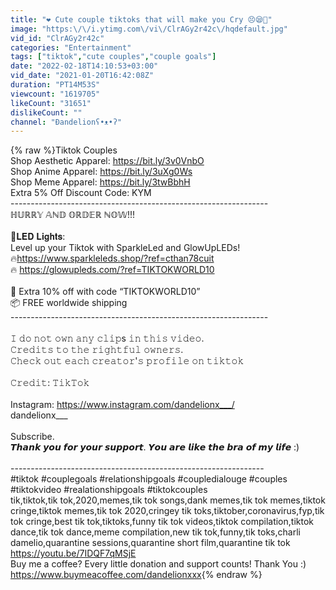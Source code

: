 ```yaml
---
title: "❤️ Cute couple tiktoks that will make you Cry 😣😪💅"
image: "https:\/\/i.ytimg.com\/vi\/ClrAGy2r42c\/hqdefault.jpg"
vid_id: "ClrAGy2r42c"
categories: "Entertainment"
tags: ["tiktok","cute couples","couple goals"]
date: "2022-02-18T14:10:53+03:00"
vid_date: "2021-01-20T16:42:08Z"
duration: "PT14M53S"
viewcount: "1619705"
likeCount: "31651"
dislikeCount: ""
channel: "Ðandelionʕ•ᴥ•ʔ"
---
```

{% raw %}Tiktok Couples<br />Shop Aesthetic Apparel: <a rel="nofollow" target="blank" href="https://bit.ly/3v0VnbO">https://bit.ly/3v0VnbO</a><br />Shop Anime Apparel: <a rel="nofollow" target="blank" href="https://bit.ly/3uXg0Ws">https://bit.ly/3uXg0Ws</a><br />Shop Meme Apparel: <a rel="nofollow" target="blank" href="https://bit.ly/3twBbhH">https://bit.ly/3twBbhH</a><br />Extra 5% Off Discount Code: KYM<br />----------------------------------------------------------------<br />ℍ𝕌ℝℝ𝕐 𝔸ℕ𝔻 𝕆ℝ𝔻𝔼ℝ ℕ𝕆𝕎!!!<br /><br />🌻𝐋𝐄𝐃 𝐋𝐢𝐠𝐡𝐭𝐬: <br />Level up your Tiktok with SparkleLed and GlowUpLEDs!<br />🔥<a rel="nofollow" target="blank" href="https://www.sparkleleds.shop/?ref=cthan78cuit">https://www.sparkleleds.shop/?ref=cthan78cuit</a><br />🔥 <a rel="nofollow" target="blank" href="https://glowupleds.com/?ref=TIKTOKWORLD10">https://glowupleds.com/?ref=TIKTOKWORLD10</a><br /><br />🎫 Extra 10% off with code “TIKTOKWORLD10”<br />📦 FREE worldwide shipping <br />----------------------------------------------------------------<br /><br />𝙸 𝚍𝚘 𝚗𝚘𝚝 𝚘𝚠𝚗 𝚊𝚗𝚢 𝚌𝚕𝚒𝚙s 𝚒𝚗 𝚝𝚑𝚒𝚜 𝚟𝚒𝚍𝚎𝚘. <br />𝙲𝚛𝚎𝚍𝚒𝚝𝚜 𝚝𝚘 𝚝𝚑𝚎 𝚛𝚒𝚐𝚑𝚝𝚏𝚞𝚕 𝚘𝚠𝚗𝚎𝚛𝚜. <br />𝙲𝚑𝚎𝚌𝚔 𝚘𝚞𝚝 𝚎𝚊𝚌𝚑 𝚌𝚛𝚎𝚊𝚝𝚘𝚛'𝚜 𝚙𝚛𝚘𝚏𝚒𝚕𝚎 𝚘𝚗 𝚝𝚒𝚔𝚝𝚘𝚔 <br /><br />𝙲𝚛𝚎𝚍𝚒𝚝: 𝚃𝚒𝚔𝚃𝚘𝚔<br /><br />Instagram: <a rel="nofollow" target="blank" href="https://www.instagram.com/dandelionx___/">https://www.instagram.com/dandelionx___/</a><br />dandelionx___<br /><br />Subscribe.<br />𝙏𝙝𝙖𝙣𝙠 𝙮𝙤𝙪 𝙛𝙤𝙧 𝙮𝙤𝙪𝙧 𝙨𝙪𝙥𝙥𝙤𝙧𝙩. 𝙔𝙤𝙪 𝙖𝙧𝙚 𝙡𝙞𝙠𝙚 𝙩𝙝𝙚 𝙗𝙧𝙖 𝙤𝙛 𝙢𝙮 𝙡𝙞𝙛𝙚 :)<br /><br />---------------------------------------------------------------<br />#tiktok #couplegoals #relationshipgoals #coupledialouge #couples #tiktokvideo #realationshipgoals #tiktokcouples <br />tik,tiktok,tik tok,2020,memes,tik tok songs,dank memes,tik tok memes,tiktok cringe,tiktok memes,tik tok 2020,cringey tik toks,tiktober,coronavirus,fyp,tik tok cringe,best tik tok,tiktoks,funny tik tok videos,tiktok compilation,tiktok dance,tik tok dance,meme compilation,new tik tok,funny,tik toks,charli damelio,quarantine sessions,quarantine short film,quarantine tik tok<br /><a rel="nofollow" target="blank" href="https://youtu.be/7IDQF7qMSjE">https://youtu.be/7IDQF7qMSjE</a><br />Buy me a coffee? Every little donation and support counts! Thank You :) <br /><a rel="nofollow" target="blank" href="https://www.buymeacoffee.com/dandelionxxx">https://www.buymeacoffee.com/dandelionxxx</a>{% endraw %}
